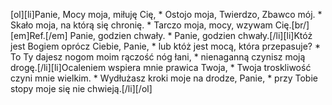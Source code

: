 [ol][li]Panie, Mocy moja, miłuję Cię, * Ostojo moja, Twierdzo, Zbawco mój. * Skało moja, na którą się chronię. * Tarczo moja, mocy, wzywam Cię.[br/][em]Ref.[/em] Panie, godzien chwały. * Panie, godzien chwały.[/li][li]Któż jest Bogiem oprócz Ciebie, Panie, * lub któż jest mocą, która przepasuje? * To Ty dajesz nogom moim rączość nóg łani, * nienaganną czynisz moją drogę.[/li][li]Ocaleniem wspiera mnie prawica Twoja, * Twoja troskliwość czyni mnie wielkim. * Wydłużasz kroki moje na drodze, Panie, * przy Tobie stopy moje się nie chwieją.[/li][/ol]